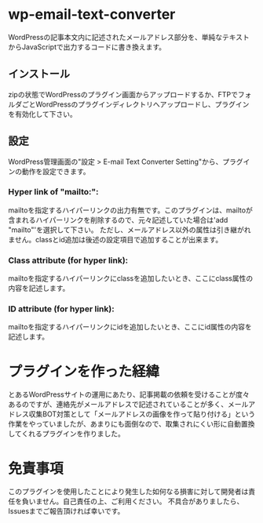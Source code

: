 # wp-email-text-converter
WordPressの記事本文内に記述されたメールアドレス部分を、単純なテキストからJavaScriptで出力するコードに書き換えます。

## インストール
zipの状態でWordPressのプラグイン画面からアップロードするか、FTPでフォルダごとWordPressのプラグインディレクトリへアップロードし、プラグインを有効化して下さい。

## 設定
WordPress管理画面の"設定 > E-mail Text Converter Setting"から、プラグインの動作を設定できます。

### Hyper link of "mailto:":
mailtoを指定するハイパーリンクの出力有無です。このプラグインは、mailtoが含まれるハイパーリンクを削除するので、元々記述していた場合は'add "mailto"'を選択して下さい。
ただし、メールアドレス以外の属性は引き継がれません。classとid追加は後述の設定項目で追加することが出来ます。

### Class attribute (for hyper link):
mailtoを指定するハイパーリンクにclassを追加したいとき、ここにclass属性の内容を記述します。

### ID attribute (for hyper link):
mailtoを指定するハイパーリンクにidを追加したいとき、ここにid属性の内容を記述します。

# プラグインを作った経緯
とあるWordPressサイトの運用にあたり、記事掲載の依頼を受けることが度々あるのですが、連絡先がメールアドレスで記述されていることが多く、メールアドレス収集BOT対策として「メールアドレスの画像を作って貼り付ける」という作業をやっていましたが、あまりにも面倒なので、取集されにくい形に自動置換してくれるプラグインを作りました。

# 免責事項
このプラグインを使用したことにより発生した如何なる損害に対して開発者は責任を負いません。自己責任の上、ご利用ください。
不具合がありましたら、Issuesまでご報告頂ければ幸いです。
